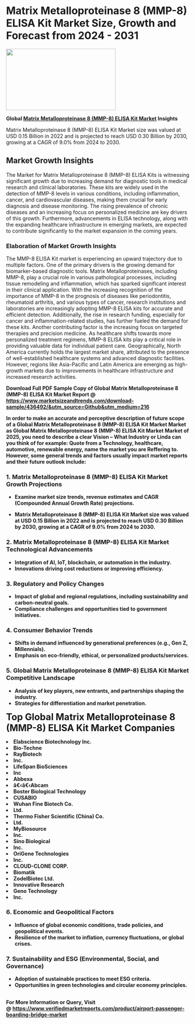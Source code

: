 <H1>Matrix Metalloproteinase 8 (MMP-8) ELISA Kit Market Size, Growth and Forecast from 2024 - 2031</H1><img class="aligncenter size-medium wp-image-584254" src="https://thirdeyenews.in/wp-content/uploads/2024/09/Global-Market-Research-300x168.jpeg" alt="" width="300" height="168" /><p><strong>Global&nbsp;<a href="https://www.marketsizeandtrends.com/download-sample/436492/&amp;utm_source=Github&utm_medium=216">Matrix Metalloproteinase 8 (MMP-8) ELISA Kit Market</a> Insights</strong></p><p>Matrix Metalloproteinase 8 (MMP-8) ELISA Kit Market size was valued at USD 0.15 Billion in 2022 and is projected to reach USD 0.30 Billion by 2030, growing at a CAGR of 9.0% from 2024 to 2030.</p><p><h2>Market Growth Insights</h2> The Market for Matrix Metalloproteinase 8 (MMP-8) ELISA Kits is witnessing significant growth due to increasing demand for diagnostic tools in medical research and clinical laboratories. These kits are widely used in the detection of MMP-8 levels in various conditions, including inflammation, cancer, and cardiovascular diseases, making them crucial for early diagnosis and disease monitoring. The rising prevalence of chronic diseases and an increasing focus on personalized medicine are key drivers of this growth. Furthermore, advancements in ELISA technology, along with the expanding healthcare infrastructure in emerging markets, are expected to contribute significantly to the market expansion in the coming years. <p><strong></strong></p> <h3>Elaboration of Market Growth Insights</h3> The MMP-8 ELISA Kit market is experiencing an upward trajectory due to multiple factors. One of the primary drivers is the growing demand for biomarker-based diagnostic tools. Matrix Metalloproteinases, including MMP-8, play a crucial role in various pathological processes, including tissue remodeling and inflammation, which has sparked significant interest in their clinical application. With the increasing recognition of the importance of MMP-8 in the prognosis of diseases like periodontitis, rheumatoid arthritis, and various types of cancer, research institutions and laboratories are increasingly adopting MMP-8 ELISA kits for accurate and efficient detection. Additionally, the rise in research funding, especially for cancer and inflammation-related studies, has further fueled the demand for these kits. Another contributing factor is the increasing focus on targeted therapies and precision medicine. As healthcare shifts towards more personalized treatment regimens, MMP-8 ELISA kits play a critical role in providing valuable data for individual patient care. Geographically, North America currently holds the largest market share, attributed to the presence of well-established healthcare systems and advanced diagnostic facilities. However, regions like Asia-Pacific and Latin America are emerging as high-growth markets due to improvements in healthcare infrastructure and increased research activities. <p><strong></p><p><span class=""><strong>Download Full PDF Sample Copy of Global Matrix Metalloproteinase 8 (MMP-8) ELISA Kit Market Report</strong> @ <a href="https://www.marketsizeandtrends.com/download-sample/436492/&amp;utm_source=Github&utm_medium=216" target="_blank">https://www.marketsizeandtrends.com/download-sample/436492/&amp;utm_source=Github&utm_medium=216</a></span></p><p>In order to make an accurate and perceptive description of future scope of a Global&nbsp;Matrix Metalloproteinase 8 (MMP-8) ELISA Kit Market Market as Global&nbsp;Matrix Metalloproteinase 8 (MMP-8) ELISA Kit Market Market of 2025, you need to describe a clear Vision &ndash; What Industry or Linda can you think of for example: Quote from a Technology, healthcare, automotive, renewable energy, name the market you are Reffering to. However, some general trends and factors usually impact market reports and their future outlook include:</p><h3>1.&nbsp;<strong>Matrix Metalloproteinase 8 (MMP-8) ELISA Kit Market Growth Projections</strong></h3><ul><li>Examine market size trends, revenue estimates and CAGR (Compounded Annual Growth Rate) projections.</li><li><p>Matrix Metalloproteinase 8 (MMP-8) ELISA Kit Market size was valued at USD 0.15 Billion in 2022 and is projected to reach USD 0.30 Billion by 2030, growing at a CAGR of 9.0% from 2024 to 2030.</p></li></ul><h3>2.&nbsp;<strong>Matrix Metalloproteinase 8 (MMP-8) ELISA Kit Market Technological Advancements</strong></h3><ul><li>Integration of AI, IoT, blockchain, or automation in the industry.</li><li>Innovations driving cost reductions or improving efficiency.</li></ul><h3>3.&nbsp;<strong>Regulatory and Policy Changes</strong></h3><ul><li>Impact of global and regional regulations, including sustainability and carbon-neutral goals.</li><li>Compliance challenges and opportunities tied to government initiatives.</li></ul><h3>4.&nbsp;<strong>Consumer Behavior Trends</strong></h3><ul><li>Shifts in demand influenced by generational preferences (e.g., Gen Z, Millennials).</li><li>Emphasis on eco-friendly, ethical, or personalized products/services.</li></ul><h3>5.&nbsp;<strong>Global Matrix Metalloproteinase 8 (MMP-8) ELISA Kit Market Competitive Landscape</strong></h3><ul><li>Analysis of key players, new entrants, and partnerships shaping the industry.</li><li>Strategies for differentiation and market penetration.</li></ul><p data-pm-slice="1 1 []"><span style="color: inherit; font-family: inherit; font-size: 25px;">Top Global Matrix Metalloproteinase 8 (MMP-8) ELISA Kit Market Companies</span></p><div class="" data-test-id=""><p><li>Elabscience Biotechnology Inc.</li><li> Bio-Techne</li><li> RayBiotech</li><li> Inc.</li><li> LifeSpan BioSciences</li><li> Inc</li><li> Abbexa</li><li> â€‹â€‹Abcam</li><li> Boster Biological Technology</li><li> CUSABIO</li><li> Wuhan Fine Biotech Co.</li><li> Ltd.</li><li> Thermo Fisher Scientific (China) Co.</li><li> Ltd.</li><li> MyBiosource</li><li> Inc.</li><li> Sino Biological</li><li> Inc.</li><li> OriGene Technologies</li><li> Inc.</li><li> CLOUD-CLONE CORP.</li><li> Biomatik</li><li> ZodelBiotec Ltd.</li><li> Innovative Research</li><li> Geno Technology</li><li> Inc.</li></p></div><h3>6.&nbsp;<strong>Economic and Geopolitical Factors</strong></h3><ul><li>Influence of global economic conditions, trade policies, and geopolitical events.</li><li>Resilience of the market to inflation, currency fluctuations, or global crises.</li></ul><h3>7.&nbsp;<strong>Sustainability and ESG (Environmental, Social, and Governance)</strong></h3><ul><li>Adoption of sustainable practices to meet ESG criteria.</li><li>Opportunities in green technologies and circular economy principles.</li></ul><h2><strong style="font-size: 14px;">For More Information or Query, Visit @&nbsp;</strong><a style="background-color: #ffffff; font-size: 14px;" href="https://www.marketsizeandtrends.com/report/matrix-metalloproteinase-8-mmp-8-elisa-kit-market/" target="_blank">https://www.verifiedmarketreports.com/product/airport-passenger-boarding-bridge-market</a></h2>
